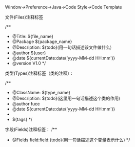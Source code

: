 Window->Preference->Java->Code Style->Code Template 

文件(Files)注释标签

/**
* @Title: ${file_name}
* @Package ${package_name}
* @Description: ${todo}(用一句话描述该文件做什么)
* @author ${user}
* @date ${currentDate:date('yyyy-MM-dd HH:mm')}
* @version V1.0
*/



类型(Types)注释标签（类的注释）：

/**
* @ClassName: ${type_name}
* @Description: ${todo}(这里用一句话描述这个类的作用)
* @author fuce
* @date ${currentDate:date('yyyy-MM-dd HH:mm')}
*
* ${tags}
*/


字段(Fields)注释标签：
/**
* @Fields field:field:{todo}(用一句话描述这个变量表示什么)
*/

